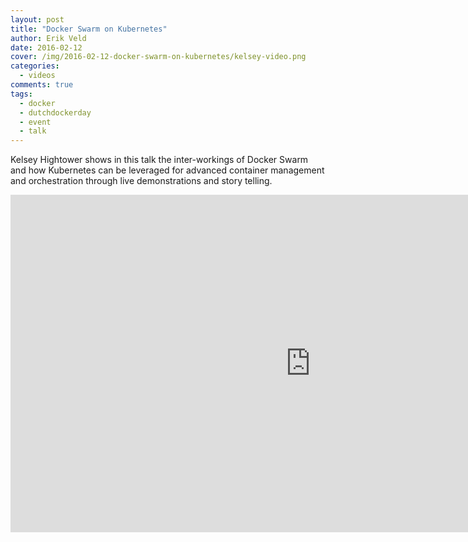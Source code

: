 ```yaml
---
layout: post
title: "Docker Swarm on Kubernetes"
author: Erik Veld
date: 2016-02-12
cover: /img/2016-02-12-docker-swarm-on-kubernetes/kelsey-video.png
categories:
  - videos
comments: true
tags:
  - docker
  - dutchdockerday
  - event
  - talk
---
```

Kelsey Hightower shows in this talk the inter-workings of Docker Swarm and how Kubernetes can be leveraged for advanced container management and orchestration through live demonstrations and story telling.

<iframe
  width="960"
  height="540"
  src="http://www.youtube.com/embed/jyrBLezuYoM"
  frameborder="0"
  allowfullscreen>
</iframe>
